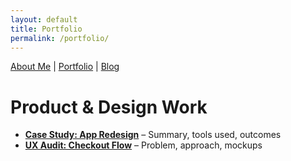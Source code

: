 ```yaml
---
layout: default
title: Portfolio
permalink: /portfolio/
---
```


[About Me](/) | [Portfolio](/portfolio/) | [Blog](/blog/)

# Product & Design Work

- **[Case Study: App Redesign](#)** – Summary, tools used, outcomes
- **[UX Audit: Checkout Flow](#)** – Problem, approach, mockups
